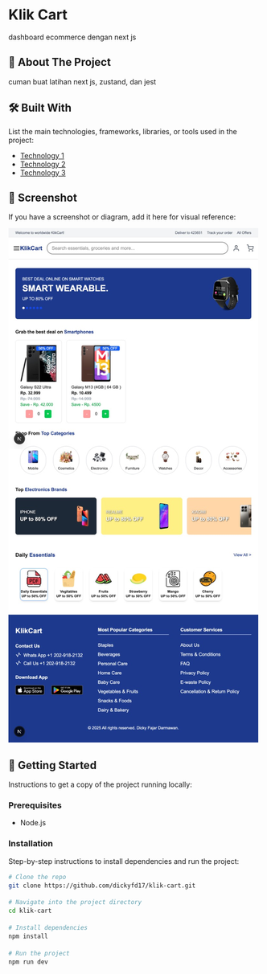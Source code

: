 # Klik Cart
dashboard ecommerce dengan next js

## 🚀 About The Project
cuman buat latihan next js, zustand, dan jest

## 🛠️ Built With
List the main technologies, frameworks, libraries, or tools used in the project:
- [Technology 1](https://nextjs.org/)
- [Technology 2](https://zustand-demo.pmnd.rs/)
- [Technology 3](https://jestjs.io/)

## 📸 Screenshot
If you have a screenshot or diagram, add it here for visual reference:

![Project Screenshot](./klik-cart-image.jpeg)

## 🔧 Getting Started
Instructions to get a copy of the project running locally:

### Prerequisites
- Node.js

### Installation
Step-by-step instructions to install dependencies and run the project:

```bash
# Clone the repo
git clone https://github.com/dickyfd17/klik-cart.git

# Navigate into the project directory
cd klik-cart

# Install dependencies
npm install

# Run the project
npm run dev
